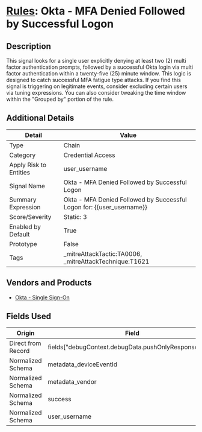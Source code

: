 # [Rules](README.md): Okta - MFA Denied Followed by Successful Logon

## Description
This signal looks for a single user explicitly denying at least two (2) multi factor authentication prompts, followed by a successful Okta login via multi factor authentication within a twenty-five (25) minute window. This logic is designed to catch successful MFA fatigue type attacks. If you find this signal is triggering on legitimate events, consider excluding certain users via tuning expressions. You can also consider tweaking the time window within the "Grouped by" portion of the rule. 

## Additional Details
|Detail|Value|
|----|----|
|Type|Chain|
|Category|Credential Access|
|Apply Risk to Entities|user_username|
|Signal Name|Okta - MFA Denied Followed by Successful Logon|
|Summary Expression|Okta - MFA Denied Followed by Successful Logon for: {{user_username}}|
|Score/Severity|Static: 3|
|Enabled by Default|True|
|Prototype|False|
|Tags|_mitreAttackTactic:TA0006, _mitreAttackTechnique:T1621|
## Vendors and Products
- [Okta - Single Sign-On](../products/51278354-d6b5-4c8e-a8fd-8197df334e67.md)


## Fields Used

|Origin|Field|
|----|----|
|Direct from Record|fields["debugContext.debugData.pushOnlyResponseType"]|
|Normalized Schema|metadata_deviceEventId|
|Normalized Schema|metadata_vendor|
|Normalized Schema|success|
|Normalized Schema|user_username|


